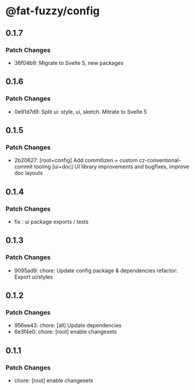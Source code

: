 # @fat-fuzzy/config

## 0.1.7

### Patch Changes

- 36f04b9: Migrate to Svelte 5, new packages

## 0.1.6

### Patch Changes

- 0e91d7d9: Split ui: style, ui, sketch. Mitrate to Svelte 5

## 0.1.5

### Patch Changes

- 2b20627: [root+config] Add commitizen + custom cz-conventional-commit tooling
  [ui+doc] UI library improvements and bugfixes, improve doc layouts

## 0.1.4

### Patch Changes

- fix : ui package exports / tests

## 0.1.3

### Patch Changes

- 9095ad9: chore: Update config package & dependencies
  refactor: Export ui/styles

## 0.1.2

### Patch Changes

- 956ee43: chore: [all] Update dependencies
- 6e3f4e0: chore: [root] enable changesets

## 0.1.1

### Patch Changes

- chore: [root] enable changesets
